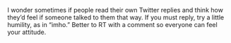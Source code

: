 I wonder sometimes if people read their own Twitter replies and think how they’d feel if someone talked to them that way.  If you must reply, try a little humility, as in “imho.” Better to RT with a comment so everyone can feel your attitude.
